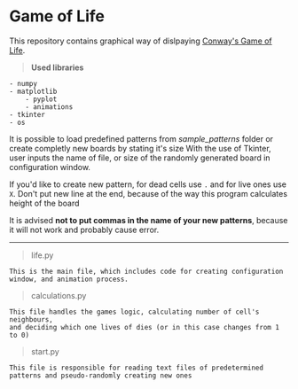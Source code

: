 # Game of Life

This repository contains graphical way of dislpaying [Conway's Game of Life](https://en.wikipedia.org/wiki/Conway%27s_Game_of_Life).

> **Used libraries**
> 
    - numpy
    - matplotlib
        - pyplot
        - animations
    - tkinter
    - os

It is possible to load predefined patterns from *sample_patterns* folder or create completly new boards by stating it's size
With the use of Tkinter, user inputs the name of file, or size of the randomly generated board in configuration window.

If you'd like to create new pattern, for dead cells use `.` and for live ones use `X`. Don't put new line at the end, because of the way this program calculates height of the board

It is advised **not to put commas in the name of your new patterns**, because it will not work and probably cause error.

<hr/>

> life.py
> 
    This is the main file, which includes code for creating configuration window, and animation process.
> calculations.py
> 
    This file handles the games logic, calculating number of cell's neighbours,
    and deciding which one lives of dies (or in this case changes from 1 to 0)
> start.py
> 
    This file is responsible for reading text files of predetermined patterns and pseudo-randomly creating new ones

